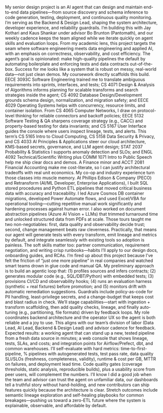 My senior design project is an AI agent that can design and maintain end-to-end data pipelines—from source discovery and schema inference to code generation, testing, deployment, and continuous quality monitoring. I’m serving as the Backend & Design Lead, shaping the system architecture, developer experience, and reliability guardrails. I’m building this with Jay Kothari and Kaus Shankar under advisor Bo Brunton (Pantomath), and our weekly cadence keeps the team aligned while we iterate quickly on agent skills and evaluation loops. 
From my academic lens, this project targets the seam where software engineering meets data engineering and applied AI, with an emphasis on correctness, observability, and cost efficiency. The agent’s goal is opinionated: make high-quality pipelines the default by automating boilerplate and enforcing tests and data contracts out-of-the-box. Success for me looks like a system that is robust on messy, real-world data—not just clean demos.
My coursework directly scaffolds this build. EECE 3093C Software Engineering trained me to translate ambiguous requirements into sprints, interfaces, and tests; CS 4071 Design & Analysis of Algorithms informs planning for scalable transforms and search strategies inside the agent; CS 4092 Database Design/Development grounds schema design, normalization, and migration safety; and EECE 4029 Operating Systems helps with concurrency, resource limits, and container isolation. From CS 4065 Computer Networks, I draw on protocol-level thinking for reliable connectors and backoff policies; EECE 5132 Software Testing & QA sharpens coverage strategy (e.g., CACC) and property-based testing for data invariants; and CS 5167 User Interface guides the console where users inspect lineage, tests, and alerts. This term’s CS 5165 Intro to Cloud Computing, CS 5158 Data Security & Privacy, and CS 4033 AI Principles & Applications steer our cloud architecture, KMS-based secrets, governance, and LLM agent design; STAT 2037 Probability & Statistics I supports anomaly detection and SLOs; and ENGL 4092 Technical/Scientific Writing plus COMM 1071 Intro to Public Speech help me ship clear docs and demos. A Finance minor and ACCT 2081 Financial Accounting make me cost-literate, so I can justify architectural tradeoffs with real unit economics. 
My co-op and industry experience turn those classes into muscle memory. At Phillips Edison & Company (PECO) and Retransform (AI/ML Developer, Enterprise Applications), I built SQL stored procedures and Python ETL pipelines that moved critical business data with accuracy and traceability. I led Azure Cosmos DB container migrations, developed Power Automate flows, and used Excel/VBA for operational tooling—cutting repetitive manual work significantly and hardening processes against human error. I also worked on document abstraction pipelines (Azure AI Vision + LLMs) that trimmed turnaround time and unlocked structured data from PDFs at scale. Those tours taught me two non-negotiables: first, data quality and observability decide trust; second, change management beats raw cleverness. Practically, that means our agent will generate tests with every transform, emit lineage and metrics by default, and integrate seamlessly with existing tools so adoption is painless. The soft skills matter too: partner communication, requirement negotiation, and writing crisp runbooks—habits I’ll apply to our design docs, onboarding guides, and RCAs.
I’m fired up about this project because I’ve felt the friction of “just one more pipeline” in real companies and watched smart teams drown in glue code and manual QA. My preliminary approach is to build an agentic loop that: (1) profiles sources and infers contracts; (2) generates modular code (e.g., SQL/DBT/Python) with embedded tests; (3) provisions CI/CD and observability hooks; (4) runs an evaluation harness (synthetic + real fixtures) before promotion; and (5) monitors drift with automatic remediation suggestions. Guardrails include policy-as-code for PII handling, least-privilege secrets, and a change-budget that keeps cost and blast radius in check. We’ll stage capabilities—start with ingestion + transform scaffolding, then add quality checks, lineage, and finally auto-tuning (e.g., partitioning, file formats) driven by feedback loops. My role coordinates backend architecture and the operator UX so the agent is both reliable and a joy to use. This aligns with our team’s division of labor (Data Lead, AI Lead, Backend & Design Lead) and advisor cadence for feedback. 
Expected results: a working agent that can stand up a new, tested pipeline from a fresh data source in minutes; a web console that shows lineage, tests, SLAs, and costs; and integration points for Airflow/Prefect, dbt, and common warehouses. I’ll self-evaluate with hard metrics: time-to-first-pipeline, % pipelines with autogenerated tests, test pass rate, data quality SLI/SLOs (freshness, completeness, validity), runtime & cost per GB, MTTR on failures, and deployment lead time. Code quality gates (coverage thresholds, static analysis, reproducible builds), plus a usability score from peer users, will complement the numbers. I’ll know I did a good job when the team and advisor can trust the agent on unfamiliar data, our dashboards tell a truthful story without hand-holding, and new contributors can ship features quickly because the architecture is clear. Stretch outcomes include semantic lineage exploration and self-healing playbooks for common breakages—pushing us toward a zero-ETL future where the system is explainable, observable, and affordable by default.
